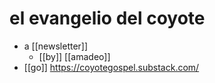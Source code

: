 # el evangelio del coyote

- a [[newsletter]]
  - [[by]] [[amadeo]]
- [[go]] https://coyotegospel.substack.com/


